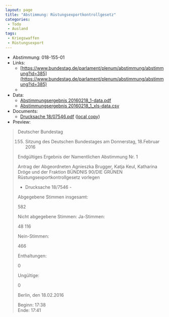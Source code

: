 ```yaml
---
layout: page
title: "Abstimmung: Rüstungsexportkontrollgesetz"
categories:
 - Todo
 - Ausland
tags:
 - Kriegswaffen
 - Rüstungsexport
---
```


* Abstimmung: 018-155-01
* Links: 
    * [https://www.bundestag.de/parlament/plenum/abstimmung/abstimmung?id=385](https://www.bundestag.de/parlament/plenum/abstimmung/abstimmung?id=385)
    * 
* Data: 
    * [Abstimmungsergebnis 20160218_1-data.pdf](/res/abstimmungsliste/20160218_1-data.pdf)
    * [Abstimmungsergebnis 20160218_1_xls-data.csv](/res/abstimmungsliste/analyses/20160218_1_xls-data.csv)
* Documents: 
    * [Drucksache 18/07546.pdf](http://dip21.bundestag.de/dip21/btd/18/075/1807546.pdf) ([local copy](/res/abstimmungsdaten/018-155-01/1807546.pdf))
* Preview: 
> Deutscher Bundestag
> 
> 155. Sitzung des Deutschen Bundestages
> am Donnerstag, 18.Februar 2016
> 
> Endgültiges Ergebnis der Namentlichen Abstimmung Nr. 1
> 
> Antrag der Abgeordneten Agnieszka Brugger, Katja Keul, Katharina Dröge und der Fraktion
> BÜNDNIS 90/DIE GRÜNEN
> Rüstungsexportkontrollgesetz vorlegen
> - Drucksache 18/7546 -
> 
> Abgegebene Stimmen insgesamt:
> 
> 582
> 
> Nicht abgegebene Stimmen:
> Ja-Stimmen:
> 
> 48
> 116
> 
> Nein-Stimmen:
> 
> 466
> 
> Enthaltungen:
> 
> 0
> 
> Ungültige:
> 
> 0
> 
> Berlin, den 18.02.2016
> 
> Beginn: 17:38  
> Ende: 17:41
